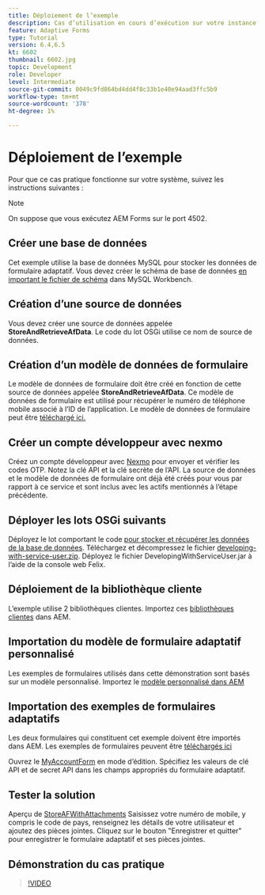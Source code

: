 ```yaml
---
title: Déploiement de l’exemple
description: Cas d’utilisation en cours d’exécution sur votre instance AEM Forms locale
feature: Adaptive Forms
type: Tutorial
version: 6.4,6.5
kt: 6602
thumbnail: 6602.jpg
topic: Development
role: Developer
level: Intermediate
source-git-commit: 0049c9fd864bd4dd4f8c33b1e40e94aad3ffc5b9
workflow-type: tm+mt
source-wordcount: '378'
ht-degree: 1%

---
```




# Déploiement de l’exemple

Pour que ce cas pratique fonctionne sur votre système, suivez les instructions suivantes :

>[!NOTE]
>On suppose que vous exécutez AEM Forms sur le port 4502.


## Créer une base de données

Cet exemple utilise la base de données MySQL pour stocker les données de formulaire adaptatif. Vous devez créer le schéma de base de données [en important le fichier de schéma](assets/data-base-schema.sql) dans MySQL Workbench.

## Création d’une source de données

Vous devez créer une source de données appelée **StoreAndRetrieveAfData**. Le code du lot OSGi utilise ce nom de source de données.

## Création d’un modèle de données de formulaire

Le modèle de données de formulaire doit être créé en fonction de cette source de données appelée **StoreAndRetrieveAfData**. Ce modèle de données de formulaire est utilisé pour récupérer le numéro de téléphone mobile associé à l’ID de l’application. Le modèle de données de formulaire peut être [téléchargé ici.](assets/2-Factor-Authentication-DataSource-and-FDM.zip)

## Créer un compte développeur avec nexmo

Créez un compte développeur avec [Nexmo](https://dashboard.nexmo.com/) pour envoyer et vérifier les codes OTP. Notez la clé API et la clé secrète de l’API. La source de données et le modèle de données de formulaire ont déjà été créés pour vous par rapport à ce service et sont inclus avec les actifs mentionnés à l’étape précédente.

## Déployer les lots OSGi suivants

Déployez le lot comportant le code [pour stocker et récupérer les données de la base de données](assets/FetchPartiallyCompletedForm.PartiallyCompletedForm.core-1.0-SNAPSHOT.jar).
Téléchargez et décompressez le fichier [developing-with-service-user.zip](https://experienceleague.adobe.com/docs/experience-manager-learn/forms/assets/common-osgi-bundles/developing-with-service-user.zip).
Déployez le fichier DevelopingWithServiceUser.jar à l’aide de la console web Felix.

## Déploiement de la bibliothèque cliente

L’exemple utilise 2 bibliothèques clientes. Importez ces [bibliothèques clientes](assets/client-libraries.zip) dans AEM.

## Importation du modèle de formulaire adaptatif personnalisé

Les exemples de formulaires utilisés dans cette démonstration sont basés sur un modèle personnalisé. Importez le [modèle personnalisé dans AEM](assets/custom-template-with-page-component.zip)

## Importation des exemples de formulaires adaptatifs

Les deux formulaires qui constituent cet exemple doivent être importés dans AEM. Les exemples de formulaires peuvent être [téléchargés ici](assets/sample-forms.zip)

Ouvrez le [MyAccountForm](http://localhost:4502/editor.html/content/forms/af/myaccountform.html) en mode d’édition. Spécifiez les valeurs de clé API et de secret API dans les champs appropriés du formulaire adaptatif.

## Tester la solution

Aperçu de [StoreAFWithAttachments](http://localhost:4502/content/dam/formsanddocuments/storeafwithattachments/jcr:content?wcmmode=disabled)
Saisissez votre numéro de mobile, y compris le code de pays, renseignez les détails de votre utilisateur et ajoutez des pièces jointes. Cliquez sur le bouton &quot;Enregistrer et quitter&quot; pour enregistrer le formulaire adaptatif et ses pièces jointes.


## Démonstration du cas pratique

>[!VIDEO](https://video.tv.adobe.com/v/327122?quality=9&learn=on)
